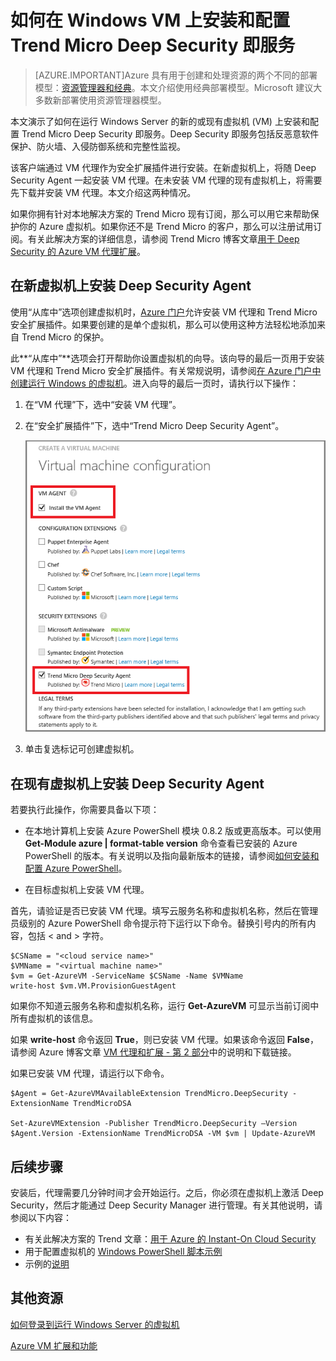 <properties
	pageTitle="在 VM 上安装 Trend Micro Deep Security | Azure"
	description="本文介绍如何在 Azure 中使用经典部署模型创建的 VM 上安装和配置 Trend Micro Deep Security。"
	services="virtual-machines-windows"
	documentationCenter=""
	authors="iainfoulds"
	manager="timlt"
	editor=""
	tags="azure-service-management"/>

<tags
	ms.service="virtual-machines-windows"
	ms.date="03/28/2016"
	wacn.date="05/24/2016"/>


# 如何在 Windows VM 上安装和配置 Trend Micro Deep Security 即服务

> [AZURE.IMPORTANT]Azure 具有用于创建和处理资源的两个不同的部署模型：[资源管理器和经典](/documentation/articles/resource-manager-deployment-model)。本文介绍使用经典部署模型。Microsoft 建议大多数新部署使用资源管理器模型。

本文演示了如何在运行 Windows Server 的新的或现有虚拟机 (VM) 上安装和配置 Trend Micro Deep Security 即服务。Deep Security 即服务包括反恶意软件保护、防火墙、入侵防御系统和完整性监视。

该客户端通过 VM 代理作为安全扩展插件进行安装。在新虚拟机上，将随 Deep Security Agent 一起安装 VM 代理。在未安装 VM 代理的现有虚拟机上，将需要先下载并安装 VM 代理。本文介绍这两种情况。

如果你拥有针对本地解决方案的 Trend Micro 现有订阅，那么可以用它来帮助保护你的 Azure 虚拟机。如果你还不是 Trend Micro 的客户，那么可以注册试用订阅。有关此解决方案的详细信息，请参阅 Trend Micro 博客文章[用于 Deep Security 的 Azure VM 代理扩展](http://go.microsoft.com/fwlink/p/?LinkId=403945)。

## 在新虚拟机上安装 Deep Security Agent

使用“从库中”选项创建虚拟机时，[Azure 门户](http://manage.windowsazure.cn)允许安装 VM 代理和 Trend Micro 安全扩展插件。如果要创建的是单个虚拟机，那么可以使用这种方法轻松地添加来自 Trend Micro 的保护。

此**“从库中”**选项会打开帮助你设置虚拟机的向导。该向导的最后一页用于安装 VM 代理和 Trend Micro 安全扩展插件。有关常规说明，请参阅[在 Azure 门户中创建运行 Windows 的虚拟机](/documentation/articles/virtual-machines-windows-classic-tutorial)。进入向导的最后一页时，请执行以下操作：

1.	在“VM 代理”下，选中“安装 VM 代理”。

2.	在“安全扩展插件”下，选中“Trend Micro Deep Security Agent”。

	![安装 VM 代理和 Deep Security Agent](./media/virtual-machines-windows-classic-install-trend/InstallVMAgentandTrend.png)

3.	单击复选标记可创建虚拟机。

## 在现有虚拟机上安装 Deep Security Agent

若要执行此操作，你需要具备以下项：

- 在本地计算机上安装 Azure PowerShell 模块 0.8.2 版或更高版本。可以使用 **Get-Module azure | format-table version** 命令查看已安装的 Azure PowerShell 的版本。有关说明以及指向最新版本的链接，请参阅[如何安装和配置 Azure PowerShell](/documentation/articles/powershell-install-configure)。

- 在目标虚拟机上安装 VM 代理。

首先，请验证是否已安装 VM 代理。填写云服务名称和虚拟机名称，然后在管理员级别的 Azure PowerShell 命令提示符下运行以下命令。替换引号内的所有内容，包括 < and > 字符。

	$CSName = "<cloud service name>"
	$VMName = "<virtual machine name>"
	$vm = Get-AzureVM -ServiceName $CSName -Name $VMName
	write-host $vm.VM.ProvisionGuestAgent

如果你不知道云服务名称和虚拟机名称，运行 **Get-AzureVM** 可显示当前订阅中所有虚拟机的该信息。

如果 **write-host** 命令返回 **True**，则已安装 VM 代理。如果该命令返回 **False**，请参阅 Azure 博客文章 [VM 代理和扩展 - 第 2 部分](http://go.microsoft.com/fwlink/p/?LinkId=403947)中的说明和下载链接。

如果已安装 VM 代理，请运行以下命令。

	$Agent = Get-AzureVMAvailableExtension TrendMicro.DeepSecurity -ExtensionName TrendMicroDSA

	Set-AzureVMExtension -Publisher TrendMicro.DeepSecurity –Version $Agent.Version -ExtensionName TrendMicroDSA -VM $vm | Update-AzureVM

## 后续步骤

安装后，代理需要几分钟时间才会开始运行。之后，你必须在虚拟机上激活 Deep Security，然后才能通过 Deep Security Manager 进行管理。有关其他说明，请参阅以下内容：

- 有关此解决方案的 Trend 文章：[用于 Azure 的 Instant-On Cloud Security](http://go.microsoft.com/fwlink/?LinkId=404101)
- 用于配置虚拟机的 [Windows PowerShell 脚本示例](http://go.microsoft.com/fwlink/?LinkId=404100)
- 示例的[说明](http://go.microsoft.com/fwlink/?LinkId=404099)

## 其他资源

[如何登录到运行 Windows Server 的虚拟机]

[Azure VM 扩展和功能]


<!--Link references-->
[如何登录到运行 Windows Server 的虚拟机]: /zh-cn/documentation/articles/virtual-machines-windows-classic-connect-logon
[Azure VM 扩展和功能]: /documentation/articles/virtual-machines-windows-extensions-features/

<!---HONumber=Mooncake_1207_2015-->